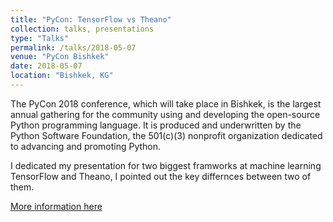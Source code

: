 ```yaml
---
title: "PyCon: TensorFlow vs Theano"
collection: talks, presentations
type: "Talks"
permalink: /talks/2018-05-07
venue: "PyCon Bishkek"
date: 2018-05-07
location: "Bishkek, KG"
---
```


The PyCon 2018 conference, which will take place in Bishkek, is the largest annual gathering for the community using and developing the open-source Python programming language. It is produced and underwritten by the Python Software Foundation, the 501(c)(3) nonprofit organization dedicated to advancing and promoting Python. 

I dedicated my presentation for two biggest framworks at machine learning TensorFlow and Theano, I pointed out the key differnces between two of them.

[More information here](https://us.pycon.org/2020/about/)

